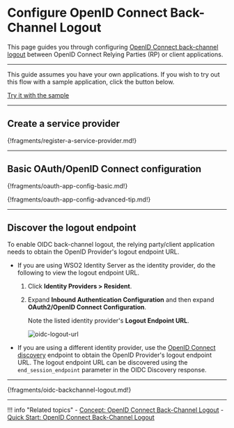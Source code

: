 # Configure OpenID Connect Back-Channel Logout

This page guides you through configuring [OpenID Connect back-channel logout](../../../references/concepts/authentication/back-channel-logout) between OpenID Connect Relying Parties (RP) or client applications. 

----

This guide assumes you have your own applications. If you wish to try out this flow with a sample application, click the button below. 

<a class="samplebtn_a" href="../../../quick-starts/oidc-backchannel-logout-sample"   rel="nofollow noopener">Try it with the sample</a>

---- 

## Create a service provider

{!fragments/register-a-service-provider.md!}

----

## Basic OAuth/OpenID Connect configuration

{!fragments/oauth-app-config-basic.md!}

{!fragments/oauth-app-config-advanced-tip.md!}

----

## Discover the logout endpoint


To enable OIDC back-channel logout, the relying party/client application needs to obtain the OpenID Provider's logout endpoint URL.

- If you are using WSO2 Identity Server as the identity provider, do the following to view the logout endpoint URL. 

    1. Click **Identity Providers > Resident**. 

    2. Expand **Inbound Authentication Configuration** and then expand **OAuth2/OpenID Connect Configuration**. 

        Note the listed identity provider's **Logout Endpoint URL**. 
        
        ![oidc-logout-url](../../../assets/img/guides/oidc-logout-url.png)

- If you are using a different identity provider, use the [OpenID Connect discovery](../oidc-discovery) endpoint to obtain the OpenID Provider's logout endpoint URL. The logout endpoint URL can be discovered using the `end_session_endpoint` parameter in the OIDC Discovery response.

----

{!fragments/oidc-backchannel-logout.md!}

----

!!! info "Related topics"
    - [Concept: OpenID Connect Back-Channel Logout](../../../references/concepts/authentication/back-channel-logout)
    - [Quick Start: OpenID Connect Back-Channel Logout](../../../quick-starts/oidc-backchannel-logout-sample)

